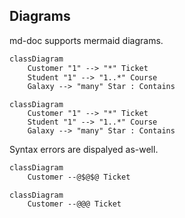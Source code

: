 ## Diagrams
md-doc supports mermaid diagrams.

```md
classDiagram
    Customer "1" --> "*" Ticket
    Student "1" --> "1..*" Course
    Galaxy --> "many" Star : Contains
```

```mermaid
classDiagram
    Customer "1" --> "*" Ticket
    Student "1" --> "1..*" Course
    Galaxy --> "many" Star : Contains
```

Syntax errors are dispalyed as-well.

```md
classDiagram
    Customer --@$@$@ Ticket
```

```mermaid
classDiagram
    Customer --@@@ Ticket
```